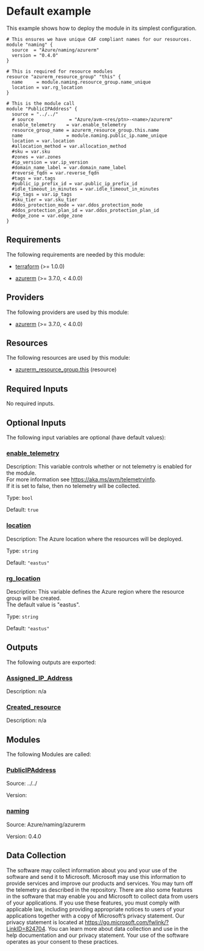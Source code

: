 <!-- BEGIN_TF_DOCS -->
# Default example


This example shows how to deploy the module in its simplest configuration.


```hcl
# This ensures we have unique CAF compliant names for our resources.
module "naming" {
  source  = "Azure/naming/azurerm"
  version = "0.4.0"
}

# This is required for resource modules
resource "azurerm_resource_group" "this" {
  name     = module.naming.resource_group.name_unique
  location = var.rg_location
}

# This is the module call
module "PublicIPAddress" {
  source = "../../"
  # source             = "Azure/avm-<res/ptn>-<name>/azurerm"
  enable_telemetry    = var.enable_telemetry
  resource_group_name = azurerm_resource_group.this.name
  name                = module.naming.public_ip.name_unique
  location = var.location
  #allocation_method = var.allocation_method
  #sku = var.sku
  #zones = var.zones
  #ip_version = var.ip_version
  #domain_name_label = var.domain_name_label
  #reverse_fqdn = var.reverse_fqdn
  #tags = var.tags
  #public_ip_prefix_id = var.public_ip_prefix_id
  #idle_timeout_in_minutes = var.idle_timeout_in_minutes
  #ip_tags = var.ip_tags
  #sku_tier = var.sku_tier
  #ddos_protection_mode = var.ddos_protection_mode
  #ddos_protection_plan_id = var.ddos_protection_plan_id
  #edge_zone = var.edge_zone
}

```

<!-- markdownlint-disable MD033 -->
## Requirements

The following requirements are needed by this module:

- <a name="requirement_terraform"></a> [terraform](#requirement\_terraform) (>= 1.0.0)

- <a name="requirement_azurerm"></a> [azurerm](#requirement\_azurerm) (>= 3.7.0, < 4.0.0)

## Providers

The following providers are used by this module:

- <a name="provider_azurerm"></a> [azurerm](#provider\_azurerm) (>= 3.7.0, < 4.0.0)

## Resources

The following resources are used by this module:

- [azurerm_resource_group.this](https://registry.terraform.io/providers/hashicorp/azurerm/latest/docs/resources/resource_group) (resource)

<!-- markdownlint-disable MD013 -->
## Required Inputs

No required inputs.

## Optional Inputs

The following input variables are optional (have default values):

### <a name="input_enable_telemetry"></a> [enable\_telemetry](#input\_enable\_telemetry)

Description: This variable controls whether or not telemetry is enabled for the module.  
For more information see https://aka.ms/avm/telemetryinfo.  
If it is set to false, then no telemetry will be collected.

Type: `bool`

Default: `true`

### <a name="input_location"></a> [location](#input\_location)

Description: The Azure location where the resources will be deployed.

Type: `string`

Default: `"eastus"`

### <a name="input_rg_location"></a> [rg\_location](#input\_rg\_location)

Description: This variable defines the Azure region where the resource group will be created.  
The default value is "eastus".

Type: `string`

Default: `"eastus"`

## Outputs

The following outputs are exported:

### <a name="output_Assigned_IP_Address"></a> [Assigned\_IP\_Address](#output\_Assigned\_IP\_Address)

Description: n/a

### <a name="output_Created_resource"></a> [Created\_resource](#output\_Created\_resource)

Description: n/a

## Modules

The following Modules are called:

### <a name="module_PublicIPAddress"></a> [PublicIPAddress](#module\_PublicIPAddress)

Source: ../../

Version:

### <a name="module_naming"></a> [naming](#module\_naming)

Source: Azure/naming/azurerm

Version: 0.4.0

<!-- markdownlint-disable-next-line MD041 -->
## Data Collection

The software may collect information about you and your use of the software and send it to Microsoft. Microsoft may use this information to provide services and improve our products and services. You may turn off the telemetry as described in the repository. There are also some features in the software that may enable you and Microsoft to collect data from users of your applications. If you use these features, you must comply with applicable law, including providing appropriate notices to users of your applications together with a copy of Microsoft’s privacy statement. Our privacy statement is located at <https://go.microsoft.com/fwlink/?LinkID=824704>. You can learn more about data collection and use in the help documentation and our privacy statement. Your use of the software operates as your consent to these practices.
<!-- END_TF_DOCS -->